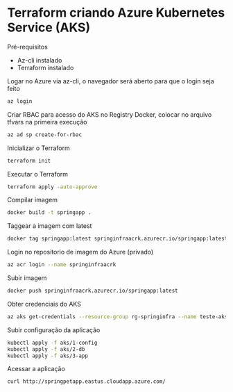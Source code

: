 # Terraform criando Azure Kubernetes Service (AKS)

Pré-requisitos

- Az-cli instalado
- Terraform instalado

Logar no Azure via az-cli, o navegador será aberto para que o login seja feito

```sh
az login
```

Criar RBAC para acesso do AKS no Registry Docker, colocar no arquivo tfvars na primeira execução

```sh
az ad sp create-for-rbac
```

Inicializar o Terraform

```sh
terraform init
```

Executar o Terraform

```sh
terraform apply -auto-approve
```

Compilar imagem

```sh
docker build -t springapp .
```

Taggear a imagem com latest

```sh
docker tag springapp:latest springinfraacrk.azurecr.io/springapp:latest
```

Login no repositorio de imagem do Azure (privado)

```sh
az acr login --name springinfraacrk
```

Subir imagem

```sh
docker push springinfraacrk.azurecr.io/springapp:latest
```

Obter credenciais do AKS

```sh
az aks get-credentials --resource-group rg-springinfra --name teste-aks
```

Subir configuração da aplicação

```sh
kubectl apply -f aks/1-config
kubectl apply -f aks/2-db
kubectl apply -f aks/3-app
```

Acessar a aplicação

```sh
curl http://springpetapp.eastus.cloudapp.azure.com/
```
